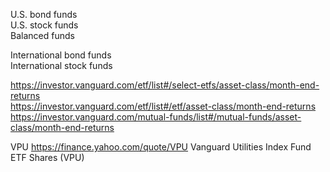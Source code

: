 

U.S. bond funds   
U.S. stock funds   
Balanced funds    

International bond funds    
International stock funds     





https://investor.vanguard.com/etf/list#/select-etfs/asset-class/month-end-returns        
https://investor.vanguard.com/etf/list#/etf/asset-class/month-end-returns     
https://investor.vanguard.com/mutual-funds/list#/mutual-funds/asset-class/month-end-returns     


VPU https://finance.yahoo.com/quote/VPU   Vanguard Utilities Index Fund ETF Shares (VPU)    
